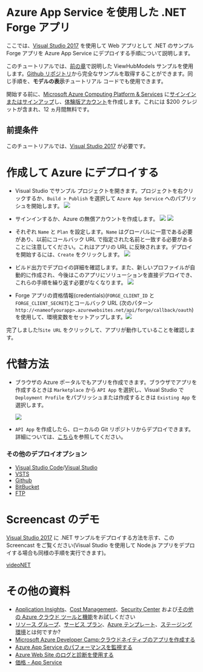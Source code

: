 # Azure App Service を使用した .NET Forge アプリ

ここでは、[Visual Studio 2017](https://visualstudio.microsoft.com/vs/) を使用して Web アプリとして .NET のサンプル Forge アプリを Azure App Service にデプロイする手順について説明します。

このチュートリアルでは、[前の章](/ja-JP/tutorials/viewhubmodels)で説明した ViewHubModels サンプルを使用します。[Github リポジトリ](https://github.com/Autodesk-Forge/learn.forge.viewhubmodels/tree/net)から完全なサンプルを取得することができます。同じ手順を、**モデルの表示**チュートリアル コードでも使用できます。

開始する前に、[Microsoft Azure Computing Platform & Services](https://azure.microsoft.com/) に[サインインまたはサインアップ](https://signup.azure.com/)し、[体験版アカウント](https://azure.microsoft.com/en-us/free/?cdn=disable)を作成します。これには $200 クレジットが含まれ、12 ヵ月間無料です。

## 前提条件

このチュートリアルでは、[Visual Studio 2017](https://visualstudio.microsoft.com/vs/) が必要です。

# 作成して Azure にデプロイする

- Visual Studio でサンプル プロジェクトを開きます。プロジェクトを右クリックするか、```Build > Publish``` を選択して ```Azure App Service``` へのパブリッシュを開始します。 ![](_media/deployment/azure/create_web_app_net.png)

- サインインするか、Azure の無償アカウントを作成します。 ![](_media/deployment/azure/create_web_app_net_2.png) ![](_media/deployment/azure/create_web_app_net_3.png)

- それぞれ ```Name``` と ```Plan``` を設定します。```Name``` はグローバルに一意である必要があり、以前にコールバック URL で指定された名前と一致する必要があることに注意してください。これはアプリの URL に反映されます。デプロイを開始するには、```Create``` をクリックします。 ![](_media/deployment/azure/create_web_app_net_4.png)

- ビルド出力でデプロイの詳細を確認します。また、新しいプロファイルが自動的に作成され、今後はこのアプリにソリューションを直接デプロイでき、これらの手順を繰り返す必要がなくなります。 ![](_media/deployment/azure/net_app_published_result.png)

- Forge アプリの資格情報(credentials)(```FORGE_CLIENT_ID``` と ```FORGE_CLIENT_SECRET```)とコールバック URL (次のパターン ```http://<nameofyourapp>.azurewebsites.net/api/forge/callback/oauth```)を使用して、環境変数をセットアップします。![](_media/deployment/azure/vsAppSettings.png)

完了しました!```Site URL``` をクリックして、アプリが動作していることを確認します。

# 代替方法

- ブラウザの Azure ポータルでもアプリを作成できます。ブラウザでアプリを作成するときは ```Marketplace``` から ```API App``` を選択し、Visual Studio で ```Deployment Profile``` をパブリッシュまたは作成するときは ```Existing App``` を選択します。

  ![](_media/deployment/azure/app_dashboard.png)
- ```API App``` を作成したら、ローカルの Git リポジトリからデプロイできます。詳細については、[こちら](/ja-JP/deployment/azure/node)を参照してください。

### その他のデプロイオプション
- [Visual Studio Code](https://azure.microsoft.com/en-us/blog/visual-studio-code-and-azure-app-service-a-perfect-fit/)/[Visual Studio](../node)
- [VSTS](https://docs.microsoft.com/en-us/labs/devops/deployazurefunctionswithvsts/)
- [Github](https://blogs.msdn.microsoft.com/benjaminperkins/2017/05/10/deploy-github-source-code-repositories-to-an-azure-app-service/)
- [BitBucket](https://confluence.atlassian.com/bitbucket/deploy-to-microsoft-azure-900820699.html)
- [FTP](https://docs.microsoft.com/en-us/azure/app-service/deploy-ftp)

# Screencast のデモ

[Visual Studio 2017](https://visualstudio.microsoft.com/vs/) に .NET サンプルをデプロイする方法を示す、この Screencast をご覧ください(Visual Studio を使用して Node.js アプリをデプロイする場合も同様の手順を実行できます)。

[videoNET](https://www.youtube.com/embed/dDg-fQ7SHAQ ':include :type=iframe width=100% height=400px')

# その他の資料
<!--
This will be live soon (as another version of the tutorial)
- Adapt this sample app to the [.NET Core Framework](https://docs.microsoft.com/en-us/dotnet/core/) and deploy it as a [Azure Web App](/ja-JP/deployment/azure/node)
-->
- [Application Insights](https://azure.microsoft.com/en-us/services/monitor/)、[Cost Management](https://portal.azure.com/#blade/Microsoft_Azure_Billing/ModernBillingMenuBlade/Overview)、[Security Center](https://portal.azure.com/#blade/Microsoft_Azure_Security/SecurityMenuBlade/18) および[その他の Azure クラウド ツールと機能](https://azure.microsoft.com/en-us/services/)をお試しください
- [リソース グループ](https://docs.microsoft.com/en-us/azure/azure-resource-manager/resource-group-overview)、[サービス プラン](https://azure.microsoft.com/en-us/pricing/details/app-service/plans/)、[Azure テンプレート](https://azure.microsoft.com/en-us/resources/templates/)、[ステージング環境](https://docs.microsoft.com/en-us/azure/app-service/deploy-staging-slots)とは何ですか?
- [Microsoft Azure Developer Camp:クラウドネイティブのアプリを作成する](https://mva.microsoft.com/en-us/training-courses/microsoft-azure-developer-camp-build-a-cloud-native-app-8299)
- [Azure App Service のパフォーマンスを監視する](https://docs.microsoft.com/en-us/azure/application-insights/app-insights-azure-web-apps)
- [Azure Web Site のログと診断を使用する](https://azure.microsoft.com/en-us/resources/videos/azure-web-site-logging-and-diagnostics/)
- [価格 - App Service](https://azure.microsoft.com/en-us/pricing/details/app-service/windows/)
